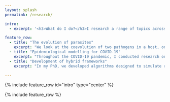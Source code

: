 ```yaml
---
layout: splash
permalink: /research/

intro:
  - excerpt: '<h3>What do I do?</h3>I research a range of topics across ecology and evolution, although this broadly falls into three themes: the evolution of parasite virulence, epidemiological modelling and the development of hybrid frameworks. See below for more information on each of these.'

feature_row:
  - title: "The evolution of parasites"
    excerpt: "We look at the coevolution of two pathogens in a host, one which is mutualistic and one which is parasitic. We ask under which conditions the mutualist invests more resources into protecting its host, and when will the parasite become more or less parasitic. We are also interested in what effects these changes have on the host that harbours these microbes."
  - title: "Epidemiological modelling for COVID-19"
    excerpt: "Throughout the COVID-19 pandemic, I conducted research on the effect that shielding strategies would have on the overall outcomes of the pandemic, and also investigated the role that NPIs and immunocompromised individuals could have on the emergence of variants."
  - title: "Development of hybrid frameworks"
    excerpt: "In my PhD, we developed algorithms designed to simulate reaction-diffusion systems by employing modelling techniques and combining them in an appropriate way. Such approaches are called hybrid methods. I have also worked on taking these ideas and applying them to epidemiological models, allowing us to accurately model an epidemic and explicit within-host processes."

---
```


{% include feature_row id="intro" type="center" %}

{% include feature_row %}

<!-- <h2>Publications</h2>
<p>
    <b>Tolerance-conferring defensive symbionts and the evolution of parasite virulence</b><br/>
	<u>C.A. Smith</u> and B. Ashby<br/>
	Evolution Letters (2023)<br/>
	DOI: <a href="https://doi.org/10.1093/evlett/qrad015">10.1093/evlett/qrad015</a><br/><br/>
</p>
<p>
    <b>Non-pharmaceutical interventions and the emergence of pathogen variants</b><br/>
	B. Ashby, <u>C.A. Smith</u> and R.N. Thompson<br/>
	Evolution, Medicine and Public Health (2023)<br/>
	DOI: <a href="https://doi.org/10.1093/emph/eoac043">10.1093/emph/eoac043</a><br/><br/>
</p>
<p>
    <b>Antigenic evolution of SARS-CoV-2 in immunocompromised hosts</b><br/>
    <u>C.A. Smith</u> and B. Ashby<br/>
    Evolution, Medicine and Public Health (2023)<br/>
    DOI: <a href="https://doi.org/10.1093/emph/eoac037">10.1093/emph/eoac037</a><br/><br/>
</p>
<p>
    <b>Critical weaknesses with shielding strategies for COVID-19</b><br/>
    <u>C.A. Smith</u>, B. Ashby and C.A. Yates<br/>
    PLOS Global Public Health (2022)<br/>
    DOI: <a href="https://doi.org/10.1371/journal.pgph.0000298">10.1371/journal.pgph.0000298</a><br/><br/>
</p>
<p>
    <b>Incorporating domain growth into hybrid methods for reaction-diffusion systems</b><br/>
    <u>C.A. Smith</u> and C.A. Yates<br/>
    Journal of the Royal Society: Interface (2021)<br/>
    DOI: <a href="https://doi.org/10.1098/rsif.2020.1047">10.1098/rsif.2020.1047</a><br/><br/>
</p>
<p>
    <b>The blending region hybrid framework for the simulation of stochastic reaction–diffusion processes</b><br/>
    C.A. Yates, A. George, A. Jordana, <u>C.A. Smith</u>, A.B. Duncan and K.C. Zygalakis<br/>
    Journal of the Royal Society: Interface (2020)<br/>
    DOI: <a href="https://doi.org/10.1098/rsif.2020.0563">10.1098/rsif.2020.0563</a><br/><br/>
</p>
<p>
    <b>Unbiased on-lattice domain growth</b><br/>
    <u>C.A. Smith</u> C. Mailler and C.A. Yates<br/>
    Physical Review E (2019)<br/>
    DOI: <a href="https://doi.org/10.1103/physreve.100.063307">10.1103/physreve.100.063307</a><br/><br/>
</p>
<p>
    <b>The auxiliary region method: a hybrid method for coupling PDE-and Brownian-based dynamics for reaction–diffusion systems</b><br/>
    <u>C.A. Smith</u> and C.A. Yates<br/>
    Journal of the Royal Society Open Science (2018)<br/>
    DOI: <a href="https://doi.org/10.1098/rsos.180920">10.1098/rsos.180920</a><br/><br/>
</p>
<p>
    <b>Spatially extended hybrid methods: a review</b><br/>
    <u>C.A. Smith</u> and C.A. Yates<br/>
    Journal of the Royal Society: Interface (2018)<br/>
    DOI: <a href="https://doi.org/10.1098/rsif.2017.0931">10.1098/rsif.2017.0931</a>
</p> -->
